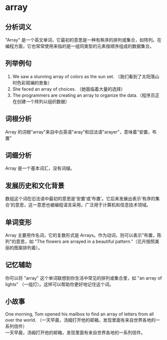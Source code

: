 # array

## 分析词义

  

"Array" 是一个英文单词，它最初的意思是一种有秩序的排列或集合，如阵列。在编程方面，它也常常使用来指的是一组同类型的元素按顺序组成的数据集合。

  

## 列举例句

  

1.  We saw a stunning array of colors as the sun set. （我们看到了太阳落山时色彩斑斓的景象）
2.  She faced an array of choices. （她面临着大量的选择）
3.  The programmers are creating an array to organize the data.（程序员正在创建一个阵列以组织数据）

  

## 词根分析

  

Array 的词根"array"来自中古英语"aray"和旧法语"arayer"，意味着"安置，布置"

  

## 词缀分析

  

Array 是一个基本词汇，没有词缀。

  

## 发展历史和文化背景

  

数组这个词在旧法语中最初的意思是‘安置’或‘布置’。它后来发展出表示‘有序的集合’的意思，这一意思也被编程语言采用，广泛用于计算机和信息技术领域。

  

## 单词变形

  

Array 主要用作名词，它的复数形式是 Arrays。作为动词，则可以表示"布置，陈列"的意思，如 "The flowers are arrayed in a beautiful pattern."（花卉按照美丽的图案排列着）。

  

## 记忆辅助

  

你可以将 "array" 这个单词联想到你生活中常见的排列或集合里，如 "an array of lights" （一组灯）。这样可以帮助你更好地记住这个词。

  

## 小故事

  

One morning, Tom opened his mailbox to find an array of letters from all over the world. （一天早晨，汤姆打开他的邮箱，发现里面有来自世界各地的一系列信件）  
一天早晨，汤姆打开他的邮箱，发现里面有来自世界各地的一系列信件。
